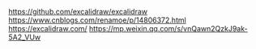 https://github.com/excalidraw/excalidraw
https://www.cnblogs.com/renamoe/p/14806372.html
https://excalidraw.com/
https://mp.weixin.qq.com/s/vnQawn2QzkJ9ak-5A2_VUw
